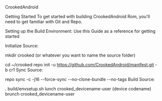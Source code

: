 CrookedAndroid

Getting Started To get started with building CrookedAndroid Rom, you'll need to get familiar with Git and Repo.

Setting up the Build Environment: Use this Guide as a reference for getting started

Initialize Source:

mkdir crooked (or whatever you want to name the source folder)

cd ~/crooked
repo init -u https://github.com/CrookedAndroid/manifest.git -b cr1
Sync Source:

repo sync -c -j16 --force-sync --no-clone-bundle --no-tags
Build Source:

. build/envsetup.sh
lunch crooked_devicename-user (device codename)
brunch crooked_devicename-user
